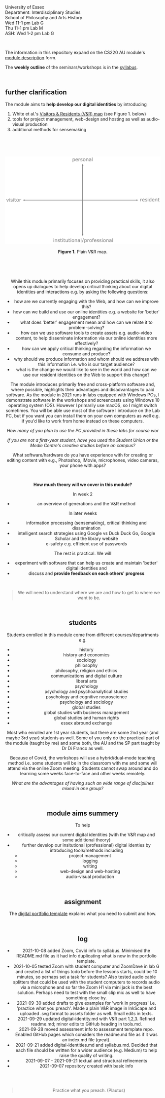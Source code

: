 <!--
#todo
## overview diagram
- send to paula
- add to repo
- by week 2

## add resources
- by week 2
- password making, etc

## GitHub, VSC, GitHub Desktop
- by week 3

## website
- by week 4
- student examples for project ideas

## write here - publish on Medium (later)
  - write each file for Medium audience (and students) 
  - needs to be accessible here (or on khofstadter.com) as well as students might not have access to more than 5 articles, etc.
  - use 'you could read it on Medium' on the top of the file once published on Medium

## week 2 module outline/digital identity/assignment template
- finish digital-identity.md
- finish template repo
  - have a look at examples from last year and ARU
  - can they clone this repo or should the download/upload?
  - populate with all files needed (perhaps own v&r maps)
  - write assessment guide and rubric/checksheet

## syllabus w3 - w7
- GitHub repo
- tools.md
- other .md files
### screencasts
- find mic solution
- book lab M or G
- make screencasts in lab G

## labs
- option A: student computer or lectern
- option B: mac with remote desktop
- any update about the little table?
- revised hybrid class teaching (how can audio sources be mixed efficiently)
- are breakout rooms in hybrid classes possible?

## compulsory induction
- what compulsory induction do I have to do?

## address all themes in syllabus
- digital identities
- e-safety
- blogging
- social media
- multimedia production
- intelligent search strategies
- how are digital technologies transforming society?
- to what extent do digital technologies curb or enhance our rights and freedom?
- what digital skills are needed for the knowledge economy and a democratic society?
- how can we build and use our online identities?
- how might we use digital technologies as creative and engaging forms of communication?

## hex and performance
- who wants to perform?
-->

<!-- #todo can I add a custom title in an HTML head here? -->

University of Essex    
Department: Interdisciplinary Studies   
School of Philosophy and Arts History  
Wed 11-1 pm Lab G  
Thu 11-1 pm Lab M  
ASH: Wed 1-2 pm Lab G

<br>
    
The information in this repository expand on the CS220 AU module's [module description](https://github.com/krisztian-hofstadter-tedor/CS220-AU-navigating-the-digital-world/tree/main/assets/doc) form.

The **weekly outline** of the seminars/workshops is in the [syllabus](syllabus.md).

<br>

## further clarification
The module aims to **help develop our digital identities** by introducing

1. White et al.'s [Visitors & Residents (V&R) map](digital-identities.md/#visitors-and-residents) (see Figure 1. below)
2. tools for project management, web-design and hosting as well as audio-visual production
3. additional methods for sensemaking

<br><br><br>

![V&R map plain](assets/img/vr-map-plain.svg)<center><strong>Figure 1.</strong> Plain V&R map.

<br><br><br>

While this module primarily focuses on providing practical skills, it also opens up dialogues to help develop critical thinking about our digital identities and interactions e.g. by asking the following questions:

- how are we currently engaging with the Web, and how can we improve this?
- how can we build and use our online identities e.g. a website for 'better' engagement?
- what does 'better' engagement mean and how can we relate it to problem-solving?
- how can we use software tools to create assets e.g. audio-video content, to help disseminate information via our online identities more effectively?
- how can we apply critical thinking regarding the information we consume and produce?
- why should we produce information and whom should we address with this information i.e. who is our target audience?
- what is the change we would like to see in the world and how can we use our resident identities on the Web to support this change?

The module introduces primarily free and cross-platform software and, where possible, highlights their advantages and disadvantages to paid software. As the module in 2021 runs in labs equipped with Windows PCs, I demonstrate software in the workshops and screencasts using Windows 10 operating system (OS). However I primarily use macOS, so I might switch sometimes. You will be able use most of the software I introduce on the Lab PC, but if you want you can install them on your own computers as well e.g. if you'd like to work from home instead on these computers.
  
_How many of you plan to use the PC provided in these labs for course wor_

_If you are not a first-year student, have you used the Student Union or the Medie Centre's creative studios before on campus?_

What software/hardware do you have experience with for creating or editing content with e.g., Photoshop, iMovie, microphones, video cameras, your phone with apps?

<br>

**How much theory will we cover in this module?**

In week 2
- an overview of generations and the V&R method

In later weeks
- information processing (sensemaking), critical thinking and dissemination
- intelligent search strategies using Google vs Duck Duck Go, Google Scholar and the library website
- e-safety e.g. efficient use of passwords

The rest is practical. We will 
- experiment with software that can help us create and maintain 'better' digital identities and 
- discuss and **provide feedback on each others' progress**

<br>
  
> We will need to understand where we are and how to get to where we want to be. 

<br>

## students
Students enrolled in this module come from different courses/departments e.g.
  - history
  - history and economics
  - sociology
  - philosophy
  - philosophy, religion and ethics
  - communications and digital culture 
  - liberal arts
  - psychology
  - psychology and psychoanalytical studies
  - psychology and cognitive neuroscience
  - psychology and sociology
  - global studies
  - global studies with business management
  - global studies and human rights
  - essex abround exchange

Most who enrolled are 1st year students, but there are some 2nd year (and maybe 3rd year) students as well. Some of you only do the practical part of the module (taught by me) and some both, the AU and the SP part taught by Dr Di Franco as well.
  
Because of Covid, the workshops will use a hybrid/dual-mode teaching method i.e. some students will be in the classroom with me and some will attend via the online Zoom meeting. Students cannot swap around and do learning some weeks face-to-face and other weeks remotely.
  
_What are the advantages of having such an wide range of disciplines mixed in one group?_

<br>

## module aims summery
To help 
- critically assess our current digital identities (with the V&R map and some additional theory)
- further develop our insitutional (professional) digital identies by introducing tools/methods including
  - project management
  - logging
  - writing
  - web-design and web-hosting
  - audio-visual production

<br>

## assignment
The [digital portfolio template](https://github.com/krisztian-hofstadter-tedor/CS220-AU-portfolio) explains what you need to submit and how. 
 
<br>

## log
- 2021-10-08 added Zoom, Covid info to syllabus. Minimised the README.md file as it had info duplicating what is now in the portfolio template.
- 2021-10-05 tested Zoom with student computer and ZoomDave in lab G and created a list of things todo before the lessons starts, could be 10 minutes, so perhaps set a task for students? Also tested audio cable splitters that could be used with the student computers to records audio via a microphone and so far the Zoom H1 via mini jack is the best solution. Perhaps need to test with the small clip mic as well to have something close by. 
- 2021-09-30 added drafts to give examples for 'work in progress' i.e. 'practice what you preach'. Made a plain V&R image in InkScape and uploaded .svg format to assets folder as well. Small edits in texts.
- 2021-09-29 updated digital-identity.md with V&R part 1,2,3. Refined readme.md; minor edits to GitHub heading in tools.md.
- 2021-09-28 moved assessment info to assessment template repo. Enabled GitHub pages which considers the readme.md file as if it was an index.md file (great).
- 2021-09-21 added digital-identities.md and syllabus.md. Decided that each file should be written for a wider audience (e.g. Medium) to help raise the quality of writing.
- 2021-09-07 - 2021-09-21 textual and structural refinements
- 2021-09-07 repository created with basic info

<br><br>

> Practice what you preach. (Plautus)
